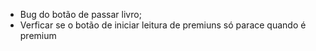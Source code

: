 - Bug do botão de passar livro;
- Verficar se o botão de iniciar leitura de premiuns só parace quando é premium